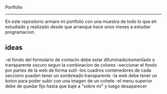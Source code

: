Portfolio

---

En este repositorio armare mi portfolio con una muestra de todo lo que eh estudiado y realizado desde que arranque hace unos meses a estudiar programacion.

## ideas

-el fondo del formulario de contacto debe estar difuminado/esmerilado o transparente oscuro segun la combinacion de colores
-seccionar el fondo por partes de la web de forma sutil
-los cuadros contenedores de cada seccionn pueden tener un sombreado transparente
-la web debe tener un boton para poder subir con una imagen de un cohete
-el menu superior debe de quedar fijo hasta que baje a "sobre mi" y luego desaparecer
